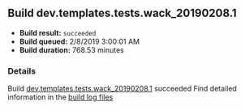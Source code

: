 ## Build dev.templates.tests.wack_20190208.1
- **Build result:** `succeeded`
- **Build queued:** 2/8/2019 3:00:01 AM
- **Build duration:** 768.53 minutes
### Details
Build [dev.templates.tests.wack_20190208.1](https://winappstudio.visualstudio.com/web/build.aspx?pcguid=a4ef43be-68ce-4195-a619-079b4d9834c2&builduri=vstfs%3a%2f%2f%2fBuild%2fBuild%2f27060) succeeded
Find detailed information in the [build log files](https://uwpctdiags.blob.core.windows.net/buildlogs/dev.templates.tests.wack_20190208.1_logs.zip)
